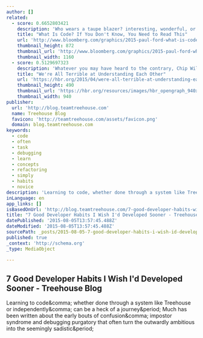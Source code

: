 ```yaml
---
author: []
related:
  - score: 0.6652803421
    description: 'Who wears a taupe blazer? interesting, wonderful, or disturbing way. A computer is a clock with benefits. They all work the same, doing second-grade math, one step at a time: Tick, take a number and put it in box one. Tick, take another number, put it in box two.'
    title: "What Is Code? If You Don't Know, You Need to Read This"
    url: 'http://www.bloomberg.com/graphics/2015-paul-ford-what-is-code/'
    thumbnail_height: 872
    thumbnail_url: 'http://www.bloomberg.com/graphics/2015-paul-ford-what-is-code/images/promo.jpg'
    thumbnail_width: 1160
  - score: 0.5129697323
    description: 'Whatever you may have heard to the contrary, Chip Wilson is not an idiot. The founder and former CEO and Chairman of Lululemon Atheltica is, in point of fact, a highly successful entrepreneur, philanthropist, innovator, and self-made billionaire. Idiots are very rarely any of those things.'
    title: "We're All Terrible at Understanding Each Other"
    url: 'https://hbr.org/2015/04/were-all-terrible-at-understanding-each-other'
    thumbnail_height: 490
    thumbnail_url: 'https://hbr.org/resources/images/hbr_opengraph_940x490.png'
    thumbnail_width: 940
publisher:
  url: 'http://blog.teamtreehouse.com'
  name: Treehouse Blog
  favicon: 'http://teamtreehouse.com/assets/favicon.png'
  domain: blog.teamtreehouse.com
keywords:
  - code
  - often
  - task
  - debugging
  - learn
  - concepts
  - refactoring
  - simply
  - habits
  - novice
description: 'Learning to code, whether done through a system like Treehouse or independently, can be a heck of a journey. Much has been written about the early bouts of confusion, impostor syndrome and debugging purgatory that often turn the outwardly ambitious into the seemingly sadistic.'
inLanguage: en
app_links: []
isBasedOnUrl: 'http://blog.teamtreehouse.com/7-good-developer-habits-wish-id-developed-sooner'
title: "7 Good Developer Habits I Wish I'd Developed Sooner - Treehouse Blog"
datePublished: '2015-08-05T13:57:45.488Z'
dateModified: '2015-08-05T13:57:45.488Z'
sourcePath: _posts/2015-08-05-7-good-developer-habits-i-wish-id-developed-sooner-treeho.md
published: true
_context: 'http://schema.org'
_type: MediaObject

---
```

<article style=""><h1>7 Good Developer Habits I Wish I'd Developed Sooner - Treehouse Blog</h1><p>Learning to code&amp;comma; whether done through a system like Treehouse or independently&amp;comma; can be a heck of a journey&amp;period; Much has been written about the early bouts of confusion&amp;comma; impostor syndrome and debugging purgatory that often turn the outwardly ambitious into the seemingly sadistic&amp;period;</p></article>